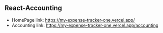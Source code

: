 ## React-Accounting

- HomePage link: https://my-expense-tracker-one.vercel.app/
- Accounting link: https://my-expense-tracker-one.vercel.app/accounting
